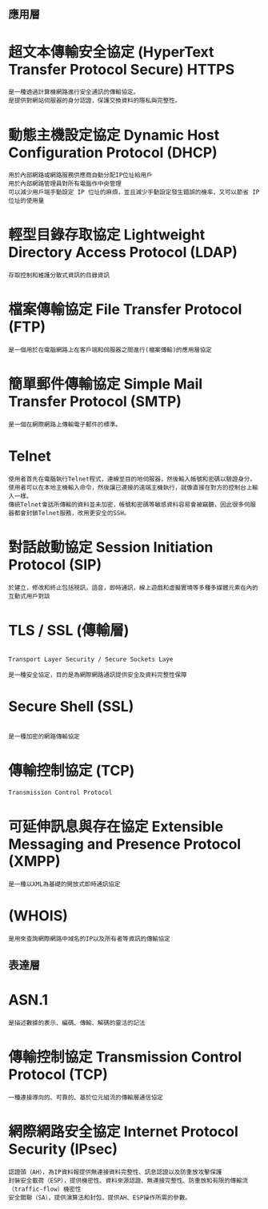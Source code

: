 ## 應用層

# 超文本傳輸安全協定 (HyperText Transfer Protocol Secure) HTTPS
~~~
是一種透過計算機網路進行安全通訊的傳輸協定。
是提供對網站伺服器的身分認證，保護交換資料的隱私與完整性。
~~~

  # 動態主機設定協定 Dynamic Host Configuration Protocol (DHCP)
~~~
用於內部網路或網路服務供應商自動分配IP位址給用戶
用於內部網路管理員對所有電腦作中央管理
可以減少用戶端手動設定 IP 位址的麻煩，並且減少手動設定發生錯誤的機率，又可以節省 IP 位址的使用量
~~~
 # 輕型目錄存取協定 Lightweight Directory Access Protocol (LDAP)
~~~
存取控制和維護分散式資訊的目錄資訊
~~~
 # 檔案傳輸協定 File Transfer Protocol  (FTP)
~~~
是一個用於在電腦網路上在客戶端和伺服器之間進行(檔案傳輸)的應用層協定
~~~
 # 簡單郵件傳輸協定 Simple Mail Transfer Protocol  (SMTP)
~~~
是一個在網際網路上傳輸電子郵件的標準。
~~~
 # Telnet 
 ~~~
使用者首先在電腦執行Telnet程式，連線至目的地伺服器，然後輸入帳號和密碼以驗證身分。
使用者可以在本地主機輸入命令，然後讓已連接的遠端主機執行，就像直接在對方的控制台上輸入一樣。
傳統Telnet會話所傳輸的資料並未加密，帳號和密碼等敏感資料容易會被竊聽，因此很多伺服器都會封鎖Telnet服務，改用更安全的SSH。
~~~
 # 對話啟動協定 Session Initiation Protocol  (SIP)
 ~~~
 於建立，修改和終止包括視訊，語音，即時通訊，線上遊戲和虛擬實境等多種多媒體元素在內的互動式用戶對談
 ~~~
 # TLS / SSL  (傳輸層)
 ~~~
 
 Transport Layer Security / Secure Sockets Laye
 
 是一種安全協定，目的是為網際網路通訊提供安全及資料完整性保障
 
 ~~~
 # Secure Shell (SSL)
 ~~~
 
是一種加密的網路傳輸協定
~~~
 
 
 # 傳輸控制協定  (TCP)
 ~~~
 Transmission Control Protocol
 ~~~
 
 # 可延伸訊息與存在協定 Extensible Messaging and Presence Protocol  (XMPP)
~~~
是一種以XML為基礎的開放式即時通訊協定
~~~
# (WHOIS)
~~~
是用來查詢網際網路中域名的IP以及所有者等資訊的傳輸協定
~~~

## 表達層 
 # ASN.1 
 ~~~
 是描述數據的表示、編碼、傳輸、解碼的靈活的記法
 ~~~

 
# 傳輸控制協定 Transmission Control Protocol (TCP)
~~~
一種連接導向的、可靠的、基於位元組流的傳輸層通信協定
~~~

# 網際網路安全協定 Internet Protocol Security (IPsec)
~~~
認證頭（AH），為IP資料報提供無連接資料完整性、訊息認證以及防重放攻擊保護
封裝安全載荷（ESP），提供機密性、資料來源認證、無連接完整性、防重放和有限的傳輸流（traffic-flow）機密性
安全關聯（SA），提供演算法和封包，提供AH、ESP操作所需的參數。
~~~




